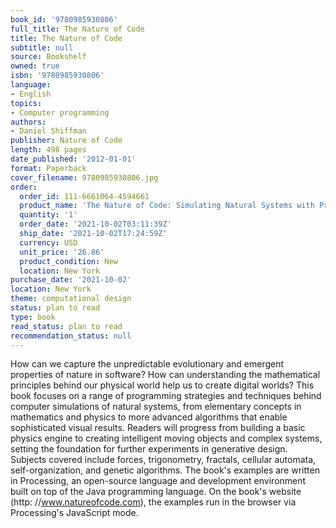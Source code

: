 ```yaml
---
book_id: '9780985930806'
full_title: The Nature of Code
title: The Nature of Code
subtitle: null
source: Bookshelf
owned: true
isbn: '9780985930806'
language:
- English
topics:
- Computer programming
authors:
- Daniel Shiffman
publisher: Nature of Code
length: 498 pages
date_published: '2012-01-01'
format: Paperback
cover_filename: 9780985930806.jpg
order:
  order_id: 111-6661064-4594661
  product_name: 'The Nature of Code: Simulating Natural Systems with Processing'
  quantity: '1'
  order_date: '2021-10-02T03:11:39Z'
  ship_date: '2021-10-02T17:24:59Z'
  currency: USD
  unit_price: '26.86'
  product_condition: New
  location: New York
purchase_date: '2021-10-02'
location: New York
theme: computational design
status: plan to read
type: book
read_status: plan to read
recommendation_status: null
---
```

How can we capture the unpredictable evolutionary and emergent properties of nature in software? How can understanding the mathematical principles behind our physical world help us to create digital worlds? This book focuses on a range of programming strategies and techniques behind computer simulations of natural systems, from elementary concepts in mathematics and physics to more advanced algorithms that enable sophisticated visual results. Readers will progress from building a basic physics engine to creating intelligent moving objects and complex systems, setting the foundation for further experiments in generative design. Subjects covered include forces, trigonometry, fractals, cellular automata, self-organization, and genetic algorithms. The book's examples are written in Processing, an open-source language and development environment built on top of the Java programming language. On the book's website (http: //www.natureofcode.com), the examples run in the browser via Processing's JavaScript mode.
